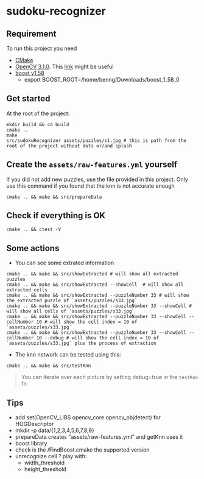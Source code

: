 # sudoku-recognizer

## Requirement

To run this project you need  
* [CMake](https://cmake.org/)  
* [OpenCV 3.1.0](http://opencv.org/downloads.html). This [link](http://docs.opencv.org/3.1.0/df/d65/tutorial_table_of_content_introduction.html) might be useful  
* [boost v1.58](http://www.boost.org/users/history/version_1_58_0.html)
  * export BOOST_ROOT=/home/benng/Downloads/boost_1_58_0

## Get started
At the root of the project:
```
mkdir build && cd build
cmake ..
make
src/sudokuRecognizer assets/puzzles/s1.jpg # this is path from the root of the project without dots or/and splash
```

## Create the `assets/raw-features.yml` yourself
If you did not add new puzzles, use the file provided in this project. Only use this command if you found that the knn is not accurate enough
```
cmake .. && make && src/prepareData
```


## Check if everything is OK
```
cmake .. && ctest -V
```

## Some actions
* You can see some extrated information
```
cmake .. && make && src/showExtracted # will show all extracted puzzles
cmake .. && make && src/showExtracted --showCell  # will show all extracted cells
cmake .. && make && src/showExtracted --puzzleNumber 33 # will show the extracted puzzle of `assets/puzzles/s33.jpg`
cmake .. && make && src/showExtracted --puzzleNumber 33 --showCell # will show all cells of `assets/puzzles/s33.jpg`
cmake .. && make && src/showExtracted --puzzleNumber 33 --showCell --cellNumber 10 # will show the cell index = 10 of `assets/puzzles/s33.jpg`
cmake .. && make && src/showExtracted --puzzleNumber 33 --showCell --cellNumber 10 --debug # will show the cell index = 10 of `assets/puzzles/s33.jpg` plus the process of extraction
``` 
* The knn network can be tested using this:
```
cmake .. && make && src/testKnn
```
> You can iterate over each picture by setting debug=true in the `testKnn` fn  

## Tips
* add set(OpenCV_LIBS opencv_core opencv_objdetect) for HOGDescriptor
* mkdir -p data/{1,2,3,4,5,6,7,8,9}
* prepareData creates "assets/raw-features.yml" and getKnn uses it
* boost library
 * check is the /FindBoost.cmake the supported version
* unrecognize cell ? play with:
  * width_threshold
  * height_threshold